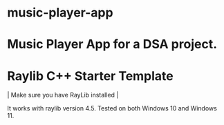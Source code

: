 # music-player-app

# Music Player App for a DSA project.

# Raylib C++ Starter Template

| Make sure you have RayLib installed |

It works with raylib version 4.5.
Tested on both Windows 10 and Windows 11.
